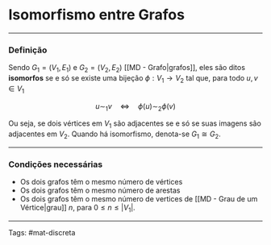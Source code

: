 # Isomorfismo entre Grafos

---

### Definição

Sendo $G_1=(V_1,E_1)$ e $G_2=(V_2,E_2)$ [[MD - Grafo|grafos]], eles são ditos **isomorfos** se e só se existe uma bijeção $\phi: V_1 \to V_2$ tal que, para todo $u,v \in V_1$

$$
u \sim_{1} v \quad\iff\quad \phi(u) \sim_{2} \phi(v)
$$

Ou seja, se dois vértices em $V_1$ são adjacentes se e só se suas imagens são adjacentes em $V_2$. Quando há isomorfismo, denota-se $G_1 \cong G_2$.

---

### Condições necessárias

- Os dois grafos têm o mesmo número de vértices
- Os dois grafos têm o mesmo número de arestas
- Os dois grafos têm o mesmo número de vertices de [[MD - Grau de um Vértice|grau]] $n$, para $0 \leq n \leq |V_1|$.

---

Tags: #mat-discreta 